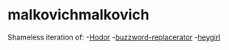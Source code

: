 malkovichmalkovich
==================
Shameless iteration of:
  -[Hodor](https://chrome.google.com/webstore/detail/hodor/ollegclclhehigjllkeabkmkfcjlhdef?hl=en) 
  -[buzzword-replacerator](https://github.com/afolson/buzzword-replacerator) 
  -[heygirl](https://github.com/keccers/heygirl)
